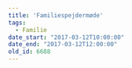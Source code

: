 ```yaml
---
title: 'Familiespejdermøde'
tags:
  - Familie
date_start: "2017-03-12T10:00:00"
date_end: "2017-03-12T12:00:00"
old_id: 6688
---
```

